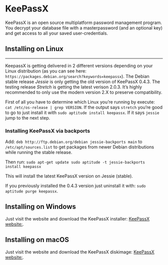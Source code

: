 # KeePassX

KeePassX is an open source multiplatform password management program. You decrypt your database file with a masterpassword (and an optional key) and get access to all your saved user-credentials.

## Installing on Linux
-------------------

KeepassX is getting delivered in 2 different versions depending on your Linux distribution (as you can see here: `https://packages.debian.org/search?keywords=keepassx`). The Debian stable release *Jessie* is only getting the old version of KeePassX 0.4.3. The testing release *Stretch* is getting the latest verison 2.0.3. It’s highly recommended to only use the modern version 2.X to preserve compatibility.

First of all you have to determine which Linux you’re running by execute: `cat /etc/os-release | grep VERSION`. If the output says `stretch` you’re good to go to just install it with `sudo aptitude install keepassx`. If it says `jessie` jump to the next step.

### Installing KeePassX via backports

Add: `deb http://ftp.debian.org/debian jessie-backports main` to `/etc/apt/sources.list` to get packages from newer Debian distributions while running the stable release.

Then run: `sudo apt-get update sudo aptitude -t jessie-backports install keepassx`

This will install the latest KeePassX version on Jessie (stable).

If you previously installed the 0.4.3 version just uninstall it with: `sudo aptitude purge keepassx`.

## Installing on Windows

Just visit the website and download the KeePassX installer: [KeePassX website:].

## Installing on macOS

Just visit the website and download the KeePassX diskimage: [KeePassX website:].

  [KeePassX website:]: https://www.keepassx.org/downloads